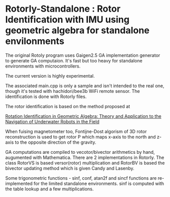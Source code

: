 # RotorIy-Standalone : Rotor Identification with IMU using geometric algebra for standalone envilonments

The original RotoIy program uses Gaigen2.5 GA implementation generator to generate GA computaion. It's fast but too heavy for standalone environments with microcontrollers.

The current version is highly experimental.

The associated main.cpp is only a sample and isn't intended to the real one, though it's tested with hachidori/bee3b WiFi remote sensor. The identification is done with RotorIy files.

The rotor identification is based on the method proposed at

[Rotation Identification in Geometric Algebra: Theory and Application to the Navigation of Underwater Robots in the Field](https://pdfs.semanticscholar.org/b2a3/a6b7221b215840a7f910179665c8419b0ec0.pdf)

When fuising magnetometer too, Fontijne-Dost algorism of 3D rotor reconstruction is used to get rotor P which maps x-axis to the north and z-axis to the opposite direction of the gravity.

GA computations are compiled to vecotor/bivector arithmetics by hand, augumented with Mathematica. There are 2 implementations in RotorIy. The class RotorVS is based versor(rotor) multiplication and RotorBV is based the bivector updating method which is given Candy and Lasenby.

Some trigonometric functions - sinf, conf, atan2f and sincf functions are re-implemented for the limited standalone environments. sinf is computed with the table lookup and a few multiplications.

